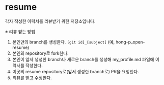 # resume
각자 작성한 이력서를 리뷰받기 위한 저장소입니다.

※ 리뷰 받는 방법
1. 본인만의 branch를 생성한다. `[git id]_[subject]` (예, hong-p_open-resume)
2. 본인의 repository로 fork한다.
3. 본인이 앞서 생성한 branch나 새로운 branch를 생성해 my_profile.md 파일에 이력서를 작성한다.
4. 이곳의 resume repository로(앞서 생성한 branch로) PR을 요청한다.
5. 리뷰를 받고 수정한다.

